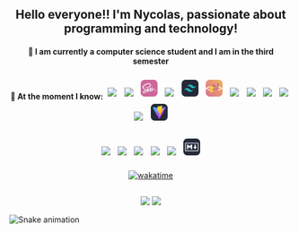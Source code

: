 <h2 align="center">Hello everyone!! I'm Nycolas, passionate about programming and technology!</h2>

<h4 align="center">
	📖 I am currently a computer science student and I am in the third semester
</h4>
<h4 align="center">
	🌱 At the moment I know:
	<img style="padding:5px" width="30px" src="https://cdn.jsdelivr.net/gh/devicons/devicon/icons/html5/html5-original.svg" />
	<img style="padding:5px" width="30px" src="https://cdn.jsdelivr.net/gh/devicons/devicon/icons/css3/css3-original.svg" />
	<img style="padding:5px" width="30px" src="https://github.com/tandpfun/skill-icons/blob/main/icons/Sass.svg" />
	<img style="padding:5px" width="30px" src="https://cdn.jsdelivr.net/gh/devicons/devicon/icons/bootstrap/bootstrap-plain.svg" />
	<img style="padding:5px" width="30px" src="https://github.com/tandpfun/skill-icons/blob/main/icons/TailwindCSS-Dark.svg" />
	<img style="padding:5px" width="30px" src="https://github.com/tandpfun/skill-icons/blob/main/icons/StyledComponents.svg" />
	<img style="padding:5px" width="30px" src="https://cdn.jsdelivr.net/gh/devicons/devicon/icons/storybook/storybook-original.svg" />
	<img style="padding:5px" width="30px" src="https://cdn.jsdelivr.net/gh/devicons/devicon/icons/javascript/javascript-plain.svg" />
	<img style="padding:5px" width="30px" src="https://cdn.jsdelivr.net/gh/devicons/devicon/icons/typescript/typescript-plain.svg" />
	<img style="padding:5px" width="30px" src="https://cdn.jsdelivr.net/gh/devicons/devicon/icons/vuejs/vuejs-original.svg" />
	<img style="padding:5px" width="30px" src="https://cdn.jsdelivr.net/gh/devicons/devicon/icons/react/react-original.svg" />
	<img style="padding:5px" width="30px" src="https://github.com/tandpfun/skill-icons/blob/main/icons/Vite-Dark.svg" />
</h4>
<h4 align="center">
	<img style="padding:5px" width="30px" src="https://cdn.jsdelivr.net/gh/devicons/devicon/icons/php/php-plain.svg" />
	<img style="padding:5px" width="30px" src="https://cdn.jsdelivr.net/gh/devicons/devicon/icons/laravel/laravel-plain-wordmark.svg" />
	<img style="padding:5px" width="30px" src="https://cdn.jsdelivr.net/gh/devicons/devicon/icons/mysql/mysql-original.svg" />
        <img style="padding:5px" width="30px" src="https://cdn.jsdelivr.net/gh/devicons/devicon/icons/postgresql/postgresql-original.svg" />
	<img style="padding:5px" width="30px" src="https://cdn.jsdelivr.net/gh/devicons/devicon/icons/docker/docker-plain-wordmark.svg" />
	<img style="padding:5px" width="30px" src="https://github.com/tandpfun/skill-icons/blob/main/icons/Markdown-Dark.svg" />

</h4>

<div align="center">
	
[![wakatime](https://wakatime.com/badge/user/363b6df7-973d-40f8-9bb5-58600f5dbdc4.svg)](https://wakatime.com/@363b6df7-973d-40f8-9bb5-58600f5dbdc4)
	
</div>

##
	
<div align="center">
  <img height="188em" src="https://github-readme-stats.vercel.app/api?username=nycolascruz&show_icons=true&include_all_commits=true&count_private=true&theme=midnight-purple&hide_border=true"/>

  <img height="188em" src="https://github-readme-stats-carol42.vercel.app/api/top-langs/?username=nycolascruz&hide_border=true&layout=compact&langs_count=7&theme=midnight-purple"/>
</div>



![Snake animation](https://github.com/nycolascruz/nycolascruz/blob/output/github-contribution-grid-snake.svg)
